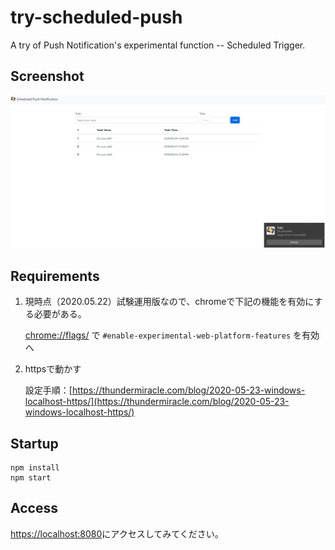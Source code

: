 # try-scheduled-push

A try of Push Notification's experimental function -- Scheduled Trigger.

## Screenshot

![push-notification.png](./screenshots/push-notification.png)

## Requirements

1. 現時点（2020.05.22）試験運用版なので、chromeで下記の機能を有効にする必要がある。

    [chrome://flags/](chrome://flags/) で `#enable-experimental-web-platform-features` を有効へ

1. httpsで動かす

    設定手順：[https://thundermiracle.com/blog/2020-05-23-windows-localhost-https/](https://thundermiracle.com/blog/2020-05-23-windows-localhost-https/)

## Startup

```shell
npm install
npm start
```

## Access

[https://localhost:8080](https://localhost:8080)にアクセスしてみてください。

